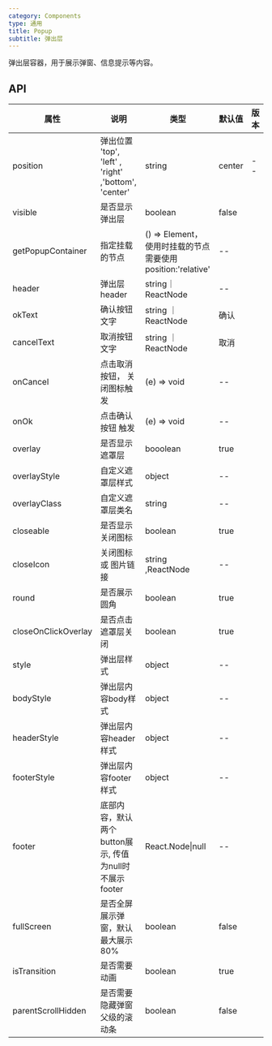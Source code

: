 ```yaml
---
category: Components
type: 通用
title: Popup
subtitle: 弹出层
---
```


弹出层容器，用于展示弹窗、信息提示等内容。

## API

| 属性 | 说明 | 类型 | 默认值 | 版本 |
| --- | --- | --- | --- | --- |
|position	| 弹出位置	'top', 'left' , 'right' ,'bottom', 'center'	|string| center |--|
|visible	|是否显示弹出层| boolean	| false|  |
|getPopupContainer |	指定挂载的节点|	() => Element， 使用时挂载的节点需要使用position:'relative'|--|	  |
|header	|弹出层header|	string｜ReactNode	|--|  |
|okText|	确认按钮文字|	string ｜ReactNode|	确认|  |
|cancelText	|取消按钮文字	|string ｜ReactNode	|取消|  |
|onCancel|	点击取消按钮， 关闭图标触发	|(e) => void|	--|  |
|onOk	|点击确认按钮 触发	|(e) => void	|--|  |
|overlay	|是否显示遮罩层	|booolean	|true|  |
|overlayStyle|	自定义遮罩层样式|	object|	--|  |
|overlayClass	|自定义遮罩层类名|	string|	--|  |
|closeable|	是否显示关闭图标|	boolean	|true|  |
|closeIcon|	关闭图标 或 图片链接	|string	,ReactNode|	--|  |
|round |	是否展示圆角 |	boolean	| true |  |
| closeOnClickOverlay |	是否点击遮罩层关闭 |	boolean	|true|  |
|style|	弹出层样式|	object|	--|  |
|bodyStyle|	弹出层内容body样式|	object|	--|  |
|headerStyle|	弹出层内容header样式|	object|	--|  |
|footerStyle|弹出层内容footer样式|object|--| |
|footer|底部内容，默认两个button展示, 传值为null时不展示footer|React.Node\|null|--||
|fullScreen|是否全屏展示弹窗，默认最大展示80%|boolean|false||
|isTransition|是否需要动画|boolean|true||
|parentScrollHidden|是否需要隐藏弹窗父级的滚动条|boolean|false|